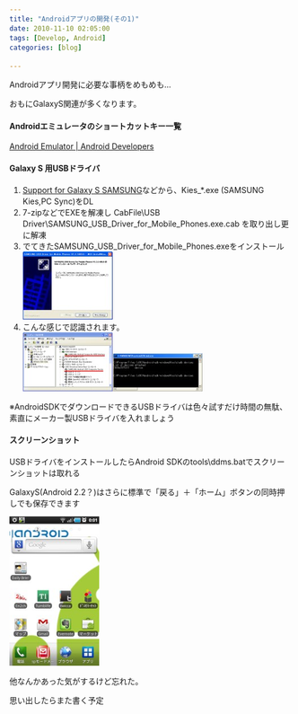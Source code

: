 ```yaml
---
title: "Androidアプリの開発(その1)"
date: 2010-11-10 02:05:00
tags: [Develop, Android]
categories: [blog]

---
```


Androidアプリ開発に必要な事柄をめもめも...

おもにGalaxyS関連が多くなります。

#### Androidエミュレータのショートカットキー一覧

[Android Emulator | Android Developers][1]

 [1]: http://developer.android.com/guide/developing/tools/emulator.html#controlling

#### Galaxy S 用USBドライバ

  1. [Support for Galaxy S SAMSUNG][2]などから、Kies_*.exe (SAMSUNG Kies,PC Sync)をDL
  2. 7-zipなどでEXEを解凍し CabFile\USB Driver\SAMSUNG\_USB\_Driver\_for\_Mobile_Phones.exe.cab を取り出し更に解凍
  3. でてきたSAMSUNG\_USB\_Driver\_for\_Mobile_Phones.exeをインストール  
    [![GalaxyS USBドライバインストール画面][3]][4]
  4. こんな感じで認識されます。  
    [![GalaxySデバイスマネージャ認識][5]][6][![GalaxyS adb認識][7]][8]

 [2]: http://www.samsung.com/uk/support/detail/supportPrdDetail.do?menu=SP01&prd_ia_cd=23020100&prd_mdl_cd=GT-I9000HKDXEU&prd_mdl_name=GT-I9000&prd_ia_sub_class_cd=P
 [3]: /images/2010_1110_galaxys_usb_driver_install.jpg
 [4]: /images/2010_1110_galaxys_usb_driver_install.png
 [5]: /images/2010_1110_galaxys_device_detected.jpg
 [6]: /images/2010_1110_galaxys_device_detected.png
 [7]: /images/2010_1110_galaxys_device_detected_adb.jpg
 [8]: /images/2010_1110_galaxys_device_detected_adb.png

※AndroidSDKでダウンロードできるUSBドライバは色々試すだけ時間の無駄、素直にメーカー製USBドライバを入れましょう

#### スクリーンショット

USBドライバをインストールしたらAndroid SDKのtools\ddms.batでスクリーンショットは取れる

GalaxyS(Android 2.2？)はさらに標準で「戻る」＋「ホーム」ボタンの同時押しでも保存できます

[![GalaxySスクリーンショット][9]][10]

 [9]: /images/2010_1110_galaxys_sc.jpg
 [10]: /images/2010_1110_galaxys_sc.png

他なんかあった気がするけど忘れた。

思い出したらまた書く予定